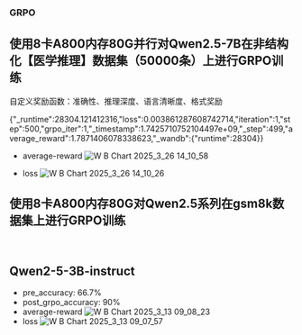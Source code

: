 ### GRPO

## 使用8卡A800内存80G并行对Qwen2.5-7B在非结构化【医学推理】数据集（50000条）上进行GRPO训练
自定义奖励函数：准确性、推理深度、语言清晰度、格式奖励

{"_runtime":28304.121412316,"loss":0.003861287608742714,"iteration":1,"step":500,"grpo_iter":1,"_timestamp":1.7425710752104497e+09,"_step":499,"average_reward":1.7871406078338623,"_wandb":{"runtime":28304}}
- average-reward
![W B Chart 2025_3_26 14_10_58](https://github.com/user-attachments/assets/bb4ad68f-b76d-4502-9363-84de841009c6)

- loss
![W B Chart 2025_3_26 14_10_26](https://github.com/user-attachments/assets/0d3829f7-988b-4135-917d-c1a1188e06ac)


## 使用8卡A800内存80G对Qwen2.5系列在gsm8k数据集上进行GRPO训练

<br>

## Qwen2-5-3B-instruct

- pre_accuracy: 66.7%
- post_grpo_accuracy: 90%
- average-reward
![W B Chart 2025_3_13 09_08_23](https://github.com/user-attachments/assets/98cc0af1-2534-4903-bfb9-d74686d15f28)
- loss
![W B Chart 2025_3_13 09_07_57](https://github.com/user-attachments/assets/e7147727-ca28-4410-9924-f7a645d50f35)

